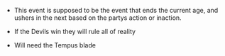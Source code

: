 - This event is supposed to be the event that ends the current age, and ushers in the next based on the partys action or inaction.

- If the Devils win they will rule all of reality

- Will need the Tempus blade